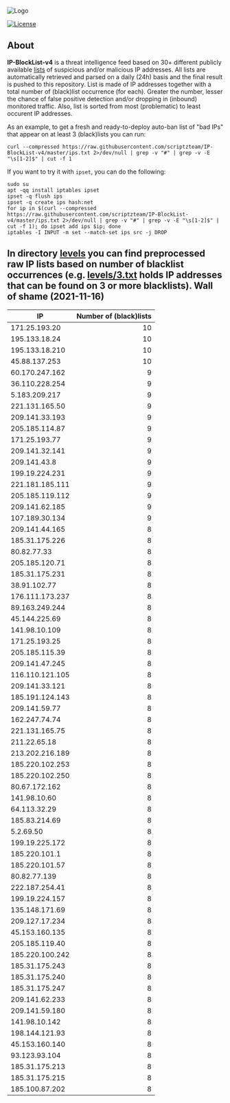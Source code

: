 ![Logo](https://i.imgur.com/PyKLAe7.png)

[![License](https://img.shields.io/badge/license-The_Unlicense-red.svg)](https://unlicense.org/)

About
----

**IP-BlockList-v4** is a threat intelligence feed based on 30+ different publicly available [lists](https://github.com/stamparm/maltrail) of suspicious and/or malicious IP addresses. All lists are automatically retrieved and parsed on a daily (24h) basis and the final result is pushed to this repository. List is made of IP addresses together with a total number of (black)list occurrence (for each). Greater the number, lesser the chance of false positive detection and/or dropping in (inbound) monitored traffic. Also, list is sorted from most (problematic) to least occurent IP addresses.

As an example, to get a fresh and ready-to-deploy auto-ban list of "bad IPs" that appear on at least 3 (black)lists you can run:

```
curl --compressed https://raw.githubusercontent.com/scriptzteam/IP-BlockList-v4/master/ips.txt 2>/dev/null | grep -v "#" | grep -v -E "\s[1-2]$" | cut -f 1
```

If you want to try it with `ipset`, you can do the following:

```
sudo su
apt -qq install iptables ipset
ipset -q flush ips
ipset -q create ips hash:net
for ip in $(curl --compressed https://raw.githubusercontent.com/scriptzteam/IP-BlockList-v4/master/ips.txt 2>/dev/null | grep -v "#" | grep -v -E "\s[1-2]$" | cut -f 1); do ipset add ips $ip; done
iptables -I INPUT -m set --match-set ips src -j DROP
```

In directory [levels](levels) you can find preprocessed raw IP lists based on number of blacklist occurrences (e.g. [levels/3.txt](levels/3.txt) holds IP addresses that can be found on 3 or more blacklists).
Wall of shame (2021-11-16)
----

|IP|Number of (black)lists|
|---|--:|
171.25.193.20|10
195.133.18.24|10
195.133.18.210|10
45.88.137.253|10
60.170.247.162|9
36.110.228.254|9
5.183.209.217|9
221.131.165.50|9
209.141.33.193|9
205.185.114.87|9
171.25.193.77|9
209.141.32.141|9
209.141.43.8|9
199.19.224.231|9
221.181.185.111|9
205.185.119.112|9
209.141.62.185|9
107.189.30.134|9
209.141.44.165|8
185.31.175.226|8
80.82.77.33|8
205.185.120.71|8
185.31.175.231|8
38.91.102.77|8
176.111.173.237|8
89.163.249.244|8
45.144.225.69|8
141.98.10.109|8
171.25.193.25|8
205.185.115.39|8
209.141.47.245|8
116.110.121.105|8
209.141.33.121|8
185.191.124.143|8
209.141.59.77|8
162.247.74.74|8
221.131.165.75|8
211.22.65.18|8
213.202.216.189|8
185.220.102.253|8
185.220.102.250|8
80.67.172.162|8
141.98.10.60|8
64.113.32.29|8
185.83.214.69|8
5.2.69.50|8
199.19.225.172|8
185.220.101.1|8
185.220.101.57|8
80.82.77.139|8
222.187.254.41|8
199.19.224.157|8
135.148.171.69|8
209.127.17.234|8
45.153.160.135|8
205.185.119.40|8
185.220.100.242|8
185.31.175.243|8
185.31.175.240|8
185.31.175.247|8
209.141.62.233|8
209.141.59.180|8
141.98.10.142|8
198.144.121.93|8
45.153.160.140|8
93.123.93.104|8
185.31.175.213|8
185.31.175.215|8
185.100.87.202|8
